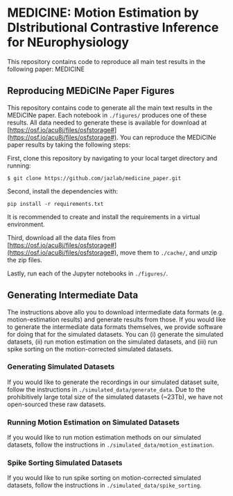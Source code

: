 # MEDICINE: Motion Estimation by DIstributional Contrastive Inference for NEurophysiology

This repository contains code to reproduce all main test  results in the
following paper: MEDICINE

## Reproducing MEDiCINe Paper Figures

This repository contains code to generate all the main text results in the
MEDiCINe paper. Each notebook in `./figures/` produces one of these results. All
data needed to generate these is available for download at
[https://osf.io/acu8j/files/osfstorage#](https://osf.io/acu8j/files/osfstorage#).
You can reproduce the MEDiCINe paper results by taking the following steps:

First, clone this repository by navigating to your local target directory and
running:
```
$ git clone https://github.com/jazlab/medicine_paper.git
```

Second, install the dependencies with:
```
pip install -r requirements.txt
```
It is recommended to create and install the requirements in a virtual
environment.

Third, download all the data files from
[https://osf.io/acu8j/files/osfstorage#](https://osf.io/acu8j/files/osfstorage#),
move them to `./cache/`, and unzip the zip files.

Lastly, run each of the Jupyter notebooks in `./figures/`.

## Generating Intermediate Data

The instructions above allo you to download intermediate data formats (e.g.
motion-estimation results) and generate results from those. If you would like to
generate the intermediate data formats themselves, we provide software for doing
that for the simulated datasets. You can (i) generate the simulated datasets,
(ii) run motion estimation on the simulated datasets, and (iii) run spike
sorting on the motion-corrected simulated datasets.

### Generating Simulated Datasets

If you would like to generate the recordings in our simulated dataset suite,
follow the instructions in `./simulated_data/generate_data`. Due to the
prohibitively large total size of the simulated datasets (~23Tb), we have not
open-sourced these raw datasets.

### Running Motion Estimation on Simulated Datasets

If you would like to run motion estimation methods on our simulated datasets,
follow the instructions in `./simulated_data/motion_estimation`.

### Spike Sorting Simulated Datasets

If you would like to run spike sorting on motion-corrected simulated datasets,
follow the instructions in `./simulated_data/spike_sorting`.
